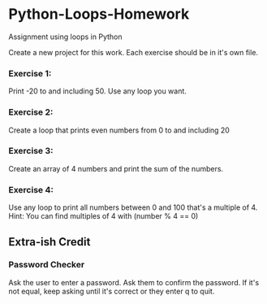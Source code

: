 # Python-Loops-Homework
Assignment using loops in Python

Create a new project for this work. Each exercise should be in it's own file.


### Exercise 1:
Print -20 to and including 50. Use any loop you want. 

### Exercise 2:
Create a loop that prints even numbers from 0 to and including 20

### Exercise 3:
Create an array of 4 numbers and print the sum of the numbers.

### Exercise 4:
Use any loop to print all numbers between 0 and 100 that's a multiple of 4. Hint: You can find multiples of 4 with (number % 4 == 0)

## Extra-ish Credit
### Password Checker
Ask the user to enter a password. Ask them to confirm the password. If it's not equal, keep asking until it's correct or they enter q to quit.


